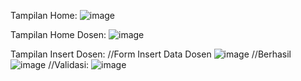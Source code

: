 Tampilan Home:
![image](https://github.com/user-attachments/assets/1a5c8a65-16d8-44bf-adfb-52b93ff56670)

Tampilan Home Dosen:
![image](https://github.com/user-attachments/assets/f14aedec-91a0-44a2-8ec2-78fbcc8d5651)


Tampilan Insert Dosen:
//Form Insert Data Dosen
![image](https://github.com/user-attachments/assets/7985e091-0974-4d8b-bcba-b576ea058f24)
//Berhasil
![image](https://github.com/user-attachments/assets/36b196ca-7436-4ff7-895d-db7fd4b96553)
//Validasi:
![image](https://github.com/user-attachments/assets/969f420c-a73c-4f72-bba1-5683493cb8ab)
